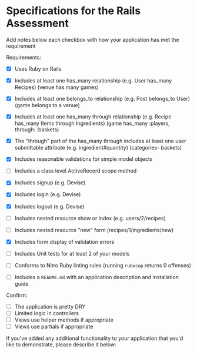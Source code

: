 # Specifications for the Rails Assessment

Add notes below each checkbox with how your application has met the requirement

Requirements:
- [x] Uses Ruby on Rails
- [x] Includes at least one has_many relationship (e.g. User has_many Recipes)
  (venue has many games)

- [x] Includes at least one belongs_to relationship (e.g. Post belongs_to User)
  (game belongs to a venue)

- [x] Includes at least one has_many through relationship (e.g. Recipe has_many Items through Ingredients)
  (game has_many :players, through: :baskets)

- [x] The "through" part of the has_many through includes at least one user submittable attribute (e.g. ingredient#quantity)
  (categories- baskets)

- [x] Includes reasonable validations for simple model objects
- [ ] Includes a class level ActiveRecord scope method
- [x] Includes signup (e.g. Devise)
- [x] Includes login (e.g. Devise)
- [x] Includes logout (e.g. Devise)
- [ ] Includes nested resource show or index (e.g. users/2/recipes)
- [ ] Includes nested resource "new" form (recipes/1/ingredients/new)
- [x] Includes form display of validation errors
- [ ] Includes Unit tests for at least 2 of your models
- [ ] Conforms to Nitro Ruby linting rules (running `rubocop` returns 0 offenses)
- [ ] Includes a `README.md` with an application description and installation guide

Confirm:
- [ ] The application is pretty DRY
- [ ] Limited logic in controllers
- [ ] Views use helper methods if appropriate
- [ ] Views use partials if appropriate

If you've added any additional functionality to your application that you'd like to demonstrate, please describe it below:
